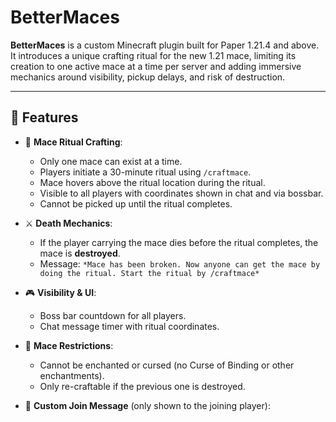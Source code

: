 # BetterMaces
**BetterMaces** is a custom Minecraft plugin built for Paper 1.21.4 and above. It introduces a unique crafting ritual for the new 1.21 mace, limiting its creation to one active mace at a time per server and adding immersive mechanics around visibility, pickup delays, and risk of destruction.

---

## 🔮 Features

- 🌟 **Mace Ritual Crafting**:
  - Only one mace can exist at a time.
  - Players initiate a 30-minute ritual using `/craftmace`.
  - Mace hovers above the ritual location during the ritual.
  - Visible to all players with coordinates shown in chat and via bossbar.
  - Cannot be picked up until the ritual completes.

- ⚔️ **Death Mechanics**:
  - If the player carrying the mace dies before the ritual completes, the mace is **destroyed**.
  - Message: `*Mace has been broken. Now anyone can get the mace by doing the ritual. Start the ritual by /craftmace*`

- 🎮 **Visibility & UI**:
  - Boss bar countdown for all players.
  - Chat message timer with ritual coordinates.

- 📜 **Mace Restrictions**:
  - Cannot be enchanted or cursed (no Curse of Binding or other enchantments).
  - Only re-craftable if the previous one is destroyed.

- 👋 **Custom Join Message** (only shown to the joining player):



